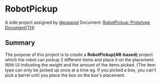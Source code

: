 # RobotPickup

A side project assigned by [@poppod]
Document: [RobotPickup: Prototype Document(TH)]

## Summary
The purpose of this project is to create a **RobotPickup(AR-based)** project which the robot can pickup 2 different items and place it on the placement. With UI indicating the weight and the amount of the items picked. (The item type can only be picked up once at a time eg. If you picked a box, you can't pick a barrel until you place the box on the box's placement.

[RobotPickup: Prototype Document(TH)]: https://docs.google.com/document/d/1vZPOcm1Ly8YszDtS-pH8uEq90Kt5Swp_eQc8RVU1uKw/
[@poppod]: https://github.com/poppod
